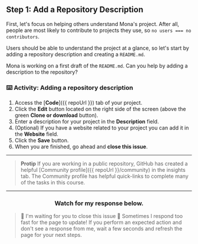 ## Step 1: Add a Repository Description

First, let's focus on helping others understand Mona's project. After all, people are most likely to contribute to projects they use, so `no users === no contributors`.

Users should be able to understand the project at a glance, so let's start by adding a repository description and creating a `README.md`.

Mona is working on a first draft of the `README.md`. Can you help by adding a description to the repository? 

### :keyboard: Activity: Adding a repository description

1. Access the [**Code**]({{ repoUrl }}) tab of your project.
2. Click the **Edit** button located on the right side of the screen (above the green **Clone or download** button).
3. Enter a description for your project in the **Description** field.
4. (Optional) If you have a website related to your project you can add it in the **Website** field.
5. Click the **Save** button.
6. When you are finished, go ahead and **close this issue**.

<hr>

> **Protip** If you are working in a public repository, GitHub has created a helpful [Community profile]({{ repoUrl }}/community) in the insights tab. The Community profile has helpful quick-links to complete many of the tasks in this course.

<hr>
<h3 align="center">Watch for my response below.</h3>

> :robot: I'm waiting for you to close this issue
> :robot: Sometimes I respond too fast for the page to update! If you perform an expected action and don't see a response from me, wait a few seconds and refresh the page for your next steps.
